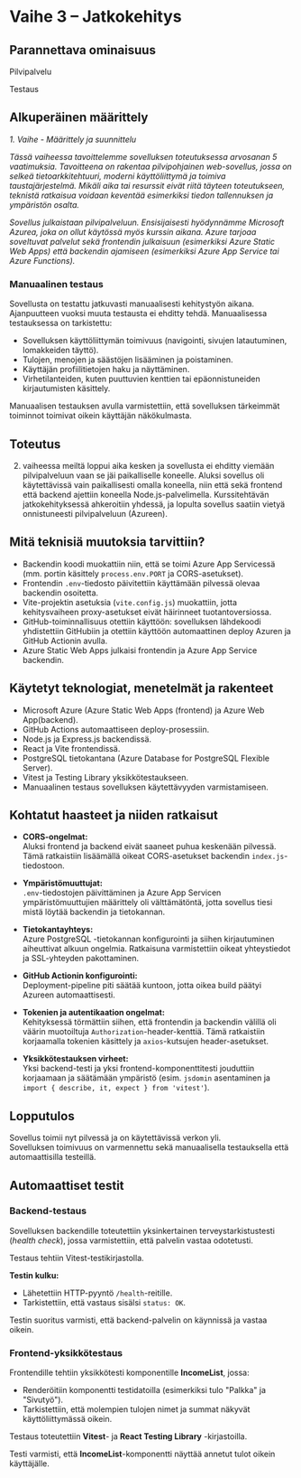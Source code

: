 # Vaihe 3 – Jatkokehitys

## Parannettava ominaisuus
Pilvipalvelu

Testaus

## Alkuperäinen määrittely
*1. Vaihe - Määrittely ja suunnittelu*

*Tässä vaiheessa tavoittelemme sovelluksen toteutuksessa arvosanan 5 vaatimuksia. Tavoitteena on rakentaa pilvipohjainen web-sovellus, jossa on selkeä tietoarkkitehtuuri, moderni käyttöliittymä ja toimiva taustajärjestelmä. Mikäli aika tai resurssit eivät riitä täyteen toteutukseen, teknistä ratkaisua voidaan keventää esimerkiksi tiedon tallennuksen ja ympäristön osalta.*

*Sovellus julkaistaan pilvipalveluun. Ensisijaisesti hyödynnämme Microsoft Azurea, joka on ollut käytössä myös kurssin aikana. Azure tarjoaa soveltuvat palvelut sekä frontendin julkaisuun (esimerkiksi Azure Static Web Apps) että backendin ajamiseen (esimerkiksi Azure App Service tai Azure Functions).*

### Manuaalinen testaus

Sovellusta on testattu jatkuvasti manuaalisesti kehitystyön aikana. Ajanpuutteen vuoksi muuta testausta ei ehditty tehdä. 
Manuaalisessa testauksessa on tarkistettu:

- Sovelluksen käyttöliittymän toimivuus (navigointi, sivujen latautuminen, lomakkeiden täyttö).
- Tulojen, menojen ja säästöjen lisääminen ja poistaminen.
- Käyttäjän profiilitietojen haku ja näyttäminen.
- Virhetilanteiden, kuten puuttuvien kenttien tai epäonnistuneiden kirjautumisten käsittely.

Manuaalisen testauksen avulla varmistettiin, että sovelluksen tärkeimmät toiminnot toimivat oikein käyttäjän näkökulmasta. 


## Toteutus
2. vaiheessa meiltä loppui aika kesken ja sovellusta ei ehditty viemään pilvipalveluun vaan se jäi paikalliselle koneelle. 
Aluksi sovellus oli käytettävissä vain paikallisesti omalla koneella, niin että sekä frontend että backend ajettiin koneella Node.js-palvelimella.
Kurssitehtävän jatkokehityksessä ahkeroitiin yhdessä, ja lopulta sovellus saatiin vietyä onnistuneesti pilvipalveluun (Azureen).

## Mitä teknisiä muutoksia tarvittiin?

- Backendin koodi muokattiin niin, että se toimi Azure App Servicessä (mm. portin käsittely `process.env.PORT` ja CORS-asetukset).
- Frontendin `.env`-tiedosto päivitettiin käyttämään pilvessä olevaa backendin osoitetta.
- Vite-projektin asetuksia (`vite.config.js`) muokattiin, jotta kehitysvaiheen proxy-asetukset eivät häirinneet tuotantoversiossa.
- GitHub-toiminnallisuus otettiin käyttöön: sovelluksen lähdekoodi yhdistettiin GitHubiin ja otettiin käyttöön automaattinen deploy Azuren ja GitHub Actionin avulla.
- Azure Static Web Apps julkaisi frontendin ja Azure App Service backendin.

## Käytetyt teknologiat, menetelmät ja rakenteet

- Microsoft Azure (Azure Static Web Apps (frontend) ja Azure Web App(backend).
- GitHub Actions automaattiseen deploy-prosessiin.
- Node.js ja Express.js backendissä.
- React ja Vite frontendissä.
- PostgreSQL tietokantana (Azure Database for PostgreSQL Flexible Server).
- Vitest ja Testing Library yksikkötestaukseen.
- Manuaalinen testaus sovelluksen käytettävyyden varmistamiseen.

## Kohtatut haasteet ja niiden ratkaisut

- **CORS-ongelmat:**  
  Aluksi frontend ja backend eivät saaneet puhua keskenään pilvessä. Tämä ratkaistiin lisäämällä oikeat CORS-asetukset backendin `index.js`-tiedostoon.

- **Ympäristömuuttujat:**  
  `.env`-tiedostojen päivittäminen ja Azure App Servicen ympäristömuuttujien määrittely oli välttämätöntä, jotta sovellus tiesi mistä löytää backendin ja tietokannan.

- **Tietokantayhteys:**  
  Azure PostgreSQL -tietokannan konfigurointi ja siihen kirjautuminen aiheuttivat alkuun ongelmia. Ratkaisuna varmistettiin oikeat yhteystiedot ja SSL-yhteyden pakottaminen.

- **GitHub Actionin konfigurointi:**  
  Deployment-pipeline piti säätää kuntoon, jotta oikea build päätyi Azureen automaattisesti.

- **Tokenien ja autentikaation ongelmat:**  
  Kehityksessä törmättiin siihen, että frontendin ja backendin välillä oli väärin muotoiltuja `Authorization`-header-kenttiä. Tämä ratkaistiin korjaamalla tokenien käsittely ja `axios`-kutsujen header-asetukset.

- **Yksikkötestauksen virheet:**  
  Yksi backend-testi ja yksi frontend-komponenttitesti jouduttiin korjaamaan ja säätämään ympäristö (esim. `jsdomin` asentaminen ja `import { describe, it, expect } from 'vitest'`).

## Lopputulos

Sovellus toimii nyt pilvessä ja on käytettävissä verkon yli.  
Sovelluksen toimivuus on varmennettu sekä manuaalisella testauksella että automaattisilla testeillä.


## Automaattiset testit

### Backend-testaus

Sovelluksen backendille toteutettiin yksinkertainen terveystarkistustesti (_health check_), jossa varmistettiin, että palvelin vastaa odotetusti.

Testaus tehtiin Vitest-testikirjastolla.

**Testin kulku:**

- Lähetettiin HTTP-pyyntö `/health`-reitille.
- Tarkistettiin, että vastaus sisälsi `status: OK`.

Testin suoritus varmisti, että backend-palvelin on käynnissä ja vastaa oikein.

### Frontend-yksikkötestaus

Frontendille tehtiin yksikkötesti komponentille **IncomeList**, jossa:

- Renderöitiin komponentti testidatoilla (esimerkiksi tulo "Palkka" ja "Sivutyö").
- Tarkistettiin, että molempien tulojen nimet ja summat näkyvät käyttöliittymässä oikein.

Testaus toteutettiin **Vitest**- ja **React Testing Library** -kirjastoilla.

Testi varmisti, että **IncomeList**-komponentti näyttää annetut tulot oikein käyttäjälle.


